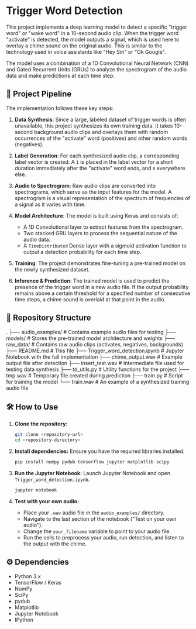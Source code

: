# Trigger Word Detection

This project implements a deep learning model to detect a specific "trigger word" or "wake word" in a 10-second audio clip. When the trigger word "activate" is detected, the model outputs a signal, which is used here to overlay a chime sound on the original audio. This is similar to the technology used in voice assistants like "Hey Siri" or "Ok Google".

The model uses a combination of a 1D Convolutional Neural Network (CNN) and Gated Recurrent Units (GRUs) to analyze the spectrogram of the audio data and make predictions at each time step.

## 🚀 Project Pipeline

The implementation follows these key steps:

1.  **Data Synthesis**: Since a large, labeled dataset of trigger words is often unavailable, this project synthesizes its own training data. It takes 10-second background audio clips and overlays them with random occurrences of the "activate" word (positives) and other random words (negatives).

2.  **Label Generation**: For each synthesized audio clip, a corresponding label vector is created. A `1` is placed in the label vector for a short duration immediately after the "activate" word ends, and `0` everywhere else.

3.  **Audio to Spectrogram**: Raw audio clips are converted into spectrograms, which serve as the input features for the model. A spectrogram is a visual representation of the spectrum of frequencies of a signal as it varies with time.

4.  **Model Architecture**: The model is built using Keras and consists of:
    *   A 1D Convolutional layer to extract features from the spectrogram.
    *   Two stacked GRU layers to process the sequential nature of the audio data.
    *   A `TimeDistributed` Dense layer with a sigmoid activation function to output a detection probability for each time step.

5.  **Training**: The project demonstrates fine-tuning a pre-trained model on the newly synthesized dataset.

6.  **Inference & Prediction**: The trained model is used to predict the presence of the trigger word in a new audio file. If the output probability remains above a certain threshold for a specified number of consecutive time steps, a chime sound is overlaid at that point in the audio.

## 📁 Repository Structure

.
├── audio_examples/       # Contains example audio files for testing
├── models/               # Stores the pre-trained model architecture and weights
├── raw_data/             # Contains raw audio clips (activates, negatives, backgrounds)
├── README.md             # This file
├── Trigger_word_detection.ipynb # Jupyter Notebook with the full implementation
├── chime_output.wav      # Example output file after detection
├── insert_test.wav       # Intermediate file used for testing data synthesis
├── td_utils.py           # Utility functions for the project
├── tmp.wav               # Temporary file created during prediction
├── train.py              # Script for training the model
└── train.wav             # An example of a synthesized training audio file

## 🛠️ How to Use

1.  **Clone the repository:**
    ```bash
    git clone <repository-url>
    cd <repository-directory>
    ```

2.  **Install dependencies:**
    Ensure you have the required libraries installed.
    ```bash
    pip install numpy pydub tensorflow jupyter matplotlib scipy
    ```

3.  **Run the Jupyter Notebook:**
    Launch Jupyter Notebook and open `Trigger_word_detection.ipynb`.
    ```bash
    jupyter notebook
    ```

4.  **Test with your own audio:**
    *   Place your `.wav` audio file in the `audio_examples/` directory.
    *   Navigate to the last section of the notebook ("Test on your own audio").
    *   Change the `your_filename` variable to point to your audio file.
    *   Run the cells to preprocess your audio, run detection, and listen to the output with the chime.

## ⚙️ Dependencies

*   Python 3.x
*   TensorFlow / Keras
*   NumPy
*   SciPy
*   pydub
*   Matplotlib
*   Jupyter Notebook
*   IPython
